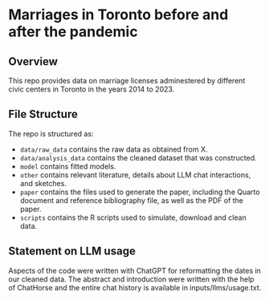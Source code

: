 # Marriages in Toronto before and after the pandemic

## Overview

This repo provides data on marriage licenses adminestered by different civic centers in Toronto in the years 2014 to 2023. 


## File Structure

The repo is structured as:

-   `data/raw_data` contains the raw data as obtained from X.
-   `data/analysis_data` contains the cleaned dataset that was constructed.
-   `model` contains fitted models. 
-   `other` contains relevant literature, details about LLM chat interactions, and sketches.
-   `paper` contains the files used to generate the paper, including the Quarto document and reference bibliography file, as well as the PDF of the paper. 
-   `scripts` contains the R scripts used to simulate, download and clean data.


## Statement on LLM usage

Aspects of the code were written with ChatGPT for reformatting the dates in our cleaned data. The abstract and introduction were written with the help of ChatHorse and the entire chat history is available in inputs/llms/usage.txt.



